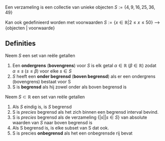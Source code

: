 Een verzameling is een collectie van unieke objecten 
$S := \{4,9,16,25,36,49\}$

Kan ook gedefinieerd worden met voorwaarden
$S:=\{x\in \mathbb{R} | 2 \le x \le 50 \}$     -->   {objecten | voorwaarde}

## Definities
Neem $S$ een set van reële getallen
1. Een **ondergrens** (**bovengrens**) voor $S$ is elk getal $\alpha \in \mathbb{R}$ ($\beta \in \mathbb{R}$) zodat $\alpha \le s$ ($s \le \beta$) voor elke $s \in S$ 
2. $S$ heeft een **onder begrensd** (**boven begrensd**) als er een ondergrens (bovengrens) bestaat voor S
3. S is **begrensd** als hij zowel onder als boven begrensd is

Neem $S \subset \mathbb{R}$ een set van reële getallen
1. Als $S$ eindig is, is $S$ begrensd
2. S is *precies* begrensd als het zich binnen een begrensd interval bevind.
3. S is *precies* begrensd als de verzameling $\{|s| | s \in S\}$ van absolute waarden van $S$ naar boven begrensd is
4. Als S begrensd is, is elke subset van S dat ook.
5. S is precies **onbegrensd** als het een onbegrensde rij bevat